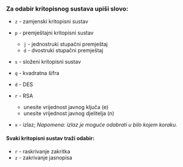 ### Za odabir kritopisnog sustava upiši slovo:  
+ `z` - zamjenski kritopisni sustav
+ `p` - premještajni kritopisni sustav 
    + `j` - jednostruki stupačni premještaj
    + `d` - dvostruki stupačni premještaj
+ `s` - složeni kritopisni sustav  
+ `q` - kvadratna šifra  
+ `d` - DES  
+ `r` - RSA  
    + unesite vrijednost javnog ključa (e)
    + unesite vrijednost javnog djelitelja (n)  
  
  
+ `x` - izlaz; *Napomena: izlaz je moguće odabrati u bilo kojem koraku.*  
  
#### Svaki kritopisni sustav traži odabir:  
+ `r` - raskrivanje zakritka
+ `z` - zakrivanje jasnopisa
